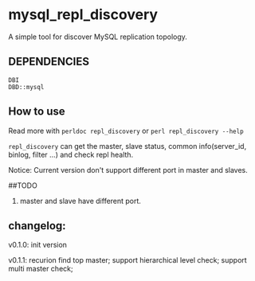 # mysql_repl_discovery

A simple tool for discover MySQL replication topology.

##  DEPENDENCIES
```
DBI
DBD::mysql
```

## How to use

Read more with ```perldoc repl_discovery``` or ```perl repl_discovery --help```

  `repl_discovery` can get the master, slave status,  common info(server_id, binlog, filter ...) 
and check repl health.

Notice: Current version don't support different port in master and slaves.

##TODO

1. master and slave have different port.

## changelog:

v0.1.0: init version

v0.1.1: recurion find top master;
        support hierarchical level check;
        support multi master check;

